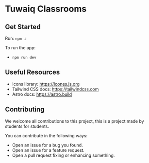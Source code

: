 # Tuwaiq Classrooms

## Get Started

Run: `npm i`

To run the app:

- `npm run dev`

## Useful Resources

- Icons library: https://icones.js.org
- Tailwind CSS docs: https://tailwindcss.com
- Astro docs: https://astro.build

## Contributing

We welcome all contributions to this project, this is a project made by students for students.

You can contribute in the following ways:

- Open an issue for a bug you found.
- Open an issue for a feature request.
- Open a pull request fixing or enhancing something.
